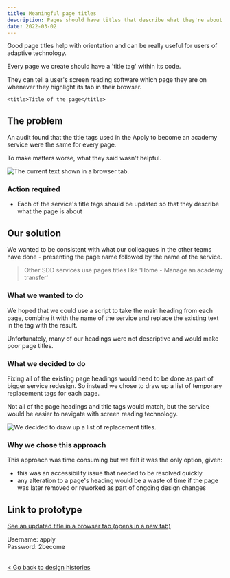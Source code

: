 ```yaml
---
title: Meaningful page titles
description: Pages should have titles that describe what they're about
date: 2022-03-02
---
```


Good page titles help with orientation and can be really useful for users of adaptive technology. 

Every page we create should have a 'title tag' within its code. 

They can tell a user's screen reading software which page they are on whenever they highlight its tab in their browser. 

`<title>Title of the page</title>`
## The problem

An audit found that the title tags used in the Apply to become an academy service were the same for every page. 

To make matters worse, what they said wasn't helpful. 

![The current text shown in a browser tab.](/images/a2become/PageTitles/current_copy.JPG "An image of the service's current title text shown in a browser tab. It reads 'A2C - GOV.UK'")

### Action required
- Each of the service's title tags should be updated so that they describe what the page is about
  
## Our solution
We wanted to be consistent with what our colleagues in the other teams have done - presenting the page name followed by the name of the service.

> Other SDD services use pages titles like 'Home - Manage an academy transfer'

### What we wanted to do
We hoped that we could use a script to take the main heading from each page, combine it with the name of the service and replace the existing text in the tag with the result. 

Unfortunately, many of our headings were not descriptive and would make poor page titles. 


### What we decided to do
Fixing all of the existing page headings would need to be done as part of bigger service redesign. So instead we chose to draw up a list of temporary replacement tags for each page. 

Not all of the page headings and title tags would match, but the service would be easier to navigate with screen reading technology.


![We decided to draw up a list of replacement titles.](/images/a2become/PageTitles/title_copy.JPG "A screen grab of a spreadsheet showing a list of page titles and URLs")

### Why we chose this approach

This approach was time consuming but we felt it was the only option, given:

- this was an accessibility issue that needed to be resolved quickly
- any alteration to a page's heading would be a waste of time if the page was later removed or reworked as part of ongoing design changes

 ## Link to prototype

<a href="https://escorci-apply2become.herokuapp.com/privacy" target="_blank">See an updated title in a browser tab (opens in a new tab)</a>


Username: apply </br>
Password: 2become

 <br>
<a class="govuk-link" href="/a2b-external/"> < Go back to design histories</a>